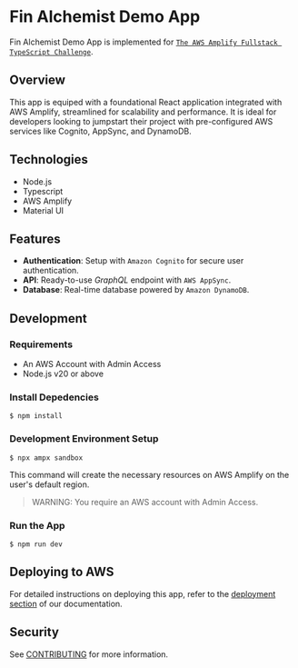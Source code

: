 # Fin Alchemist Demo App

Fin Alchemist Demo App is implemented for [`The AWS Amplify Fullstack TypeScript Challenge`](https://dev.to/devteam/join-us-for-the-the-aws-amplify-fullstack-typescript-challenge-3000-in-prizes-ghm).

## **Overview**

This app is equiped with a foundational React application integrated with AWS Amplify, streamlined for scalability and performance. It is ideal for developers looking to jumpstart their project with pre-configured AWS services like Cognito, AppSync, and DynamoDB.

## **Technologies**

- Node.js
- Typescript
- AWS Amplify
- Material UI

## Features

- **Authentication**: Setup with `Amazon Cognito` for secure user authentication.
- **API**: Ready-to-use *GraphQL* endpoint with `AWS AppSync`.
- **Database**: Real-time database powered by `Amazon DynamoDB`.

## **Development**

### **Requirements**

- An AWS Account with Admin Access
- Node.js v20 or above

### **Install Depedencies**

```shell
$ npm install
```

### **Development Environment Setup**

```shell
$ npx ampx sandbox
```

This command will create the necessary resources on AWS Amplify on the user's default region.

> WARNING: You require an AWS account with Admin Access.

### **Run the App**

```shell
$ npm run dev
```

## Deploying to AWS

For detailed instructions on deploying this app, refer to the [deployment section](https://docs.amplify.aws/react/start/quickstart/#deploy-a-fullstack-app-to-aws) of our documentation.

## Security

See [CONTRIBUTING](CONTRIBUTING.md#security-issue-notifications) for more information.
